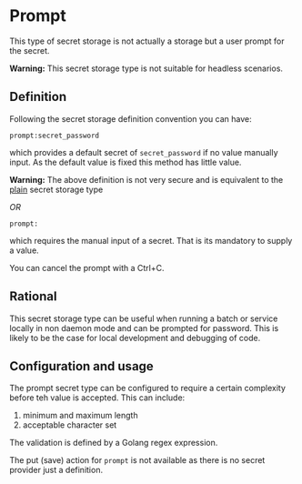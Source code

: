 # Prompt

This type of secret storage is not actually a storage but a user prompt for the 
secret.

**Warning:** This secret storage type is not suitable for headless scenarios.

## Definition

Following the secret storage definition convention you can have:


```
prompt:secret_password
```

which provides a default secret of ``secret_password`` if no value manually
input. As the default value is fixed this method has little value.

**Warning:** The above definition is not very secure and is equivalent to the
[plain](../plain/) secret storage type

_OR_


```
prompt:
```

which requires the manual input of a secret. That is its mandatory to supply a value.

You can cancel the prompt with a Ctrl+C.

## Rational

This secret storage type can be useful when running a batch or service locally in
non daemon mode and can be prompted for password.  This is likely to be the case
for local development and debugging of code.

## Configuration and usage

The prompt secret type can be configured to require a certain complexity before
teh value is accepted.  This can include:

1. minimum and maximum length
2. acceptable character set

The validation is defined by a Golang regex expression.

The put (save) action for ``prompt`` is not available as there is no
secret provider just a definition.
